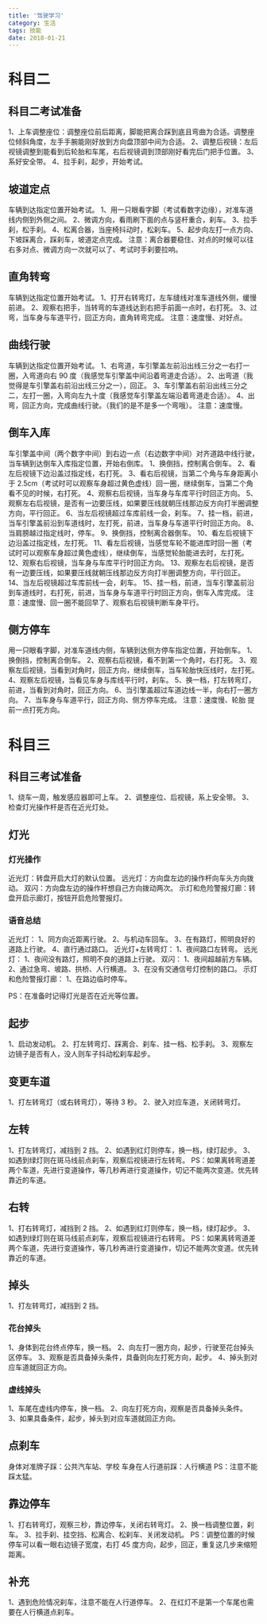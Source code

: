 ```yaml
---
title: '驾驶学习'
category: 生活
tags: 技能
date: 2018-01-21
---
```


# 科目二

## 科目二考试准备

1、上车调整座位：调整座位前后距离，脚能把离合踩到底且弯曲为合适。调整座位倾斜角度，左手手腕能刚好放到方向盘顶部中间为合适。
2、调整后视镜：左后视镜调整到能看到后轮胎和车尾，右后视镜调到顶部刚好看完后门把手位置。
3、系好安全带。
4、拉手刹，起步，开始考试。

## 坡道定点

车辆到达指定位置开始考试。
1、用一只眼看字脚（考试看数字边缘），对准车道线内侧到外侧之间。
2、微调方向，看雨刷下面的点与竖杆重合，刹车。
3、拉手刹，松手刹。
4、松离合器，当座椅抖动时，松刹车。
5、起步向左打一点方向、下坡踩离合，踩刹车，坡道定点完成。
注意：离合器要稳住、对点的时候可以往右多对点、微调方向一次就可以了、考试时手刹要拉响。

## 直角转弯

车辆到达指定位置开始考试。
1、打开右转弯灯，左车缝线对准车道线外侧，缓慢前进。
2、观察右把手，当转弯的车道线达到右把手前面一点时，右打死。
3、过弯，当车身与车道平行，回正方向，直角转弯完成。
注意：速度慢、对好点。

## 曲线行驶

车辆到达指定位置开始考试。
1、右弯道，车引擎盖左前沿出线三分之一右打一圈，入弯道向右 90 度（我感觉车引擎盖中间沿着弯道走合适）。
2、出弯道（我觉得是车引擎盖右前沿出线三分之一），回正。
3、车引擎盖右前沿出线三分之二，左打一圈，入弯向左九十度（我感觉车引擎盖左端沿着弯道走合适）。
4、出弯，回正方向，完成曲线行驶。（我们的是不是多一个弯哦）。
注意：速度慢。

## 倒车入库

车引擎盖中间（两个数字中间）到右边一点（右边数字中间）对齐道路中线行驶，当车辆到达倒车入库指定位置，开始右倒库。
1、换倒挡，控制离合倒车。
2、看左后视镜下边沿盖过指定线，右打死。
3、看右后视镜，当第二个角与车身距离小于 2.5cm（考试时可以观察车身超过黄色虚线）回一圈，继续倒车，当第二个角看不见的时候，右打死。
4、观察右后视镜，当车身与车库平行时回正方向。
5、观察左右后视镜，是否有一边要压线，如果要压线就朝压线那边反方向打半圈调整方向，平行回正。
6、当左后视镜超过车库前线一会，刹车。
7、挂一档，前进，当车引擎盖前沿到车道线时，左打死，前进，当车身与车道平行时回正方向。
8、当肩膀越过指定线时，停车。
9、换倒挡，控制离合器倒车。
10、看左后视镜下边沿盖过指定线，左打死。
11、看左后视镜，当感觉车轮不能进库时回一圈（考试时可以观察车身超过黄色虚线），继续倒车，当感觉轮胎能进去时，左打死。
12、观察右后视镜，当车身与车库平行时回正方向。
13、观察左右后视镜，是否有一边要压线，如果要压线就朝压线那边反方向打半圈调整方向，平行回正。
14、当左后视镜超过车库前线一会，刹车。
15、挂一档，前进，当车引擎盖前沿到车道线时，右打死，前进，当车身与车道平行时回正方向，倒车入库完成。
注意：速度慢、回一圈不能回早了、观察右后视镜判断车身平行。

## 侧方停车

用一只眼看字脚，对准车道线内侧，车辆到达侧方停车指定位置，开始倒车。
1、换倒挡，控制离合倒车。
2、观察右后视镜，看不到第一个角时，右打死。
3、观察左后视镜，当看到对角时，回正方向，继续倒车，当车轮胎快压线时，左打死。
4、观察左后视镜，当看见车身与库线平行时，刹车。
5、换一档，打左转弯灯，前进，当看到对角时，回正方向。
6、当引擎盖超过车道边线一半，向右打一圈方向。
7、当车身与车道平行，回正方向、侧方停车完成。
注意：速度慢、轮胎
提前一点打死方向。

# 科目三

## 科目三考试准备

1、绕车一周，触发感应器即可上车。
2、调整座位、后视镜，系上安全带。
3、检查灯光操作杆是否在近光灯处。

## 灯光

### 灯光操作

近光灯：转盘开启大灯的默认位置。
远光灯：方向盘左边的操作杆向车头方向拨动。
双闪：方向盘左边的操作杆想自己方向拨动两次。
示灯和危险警报灯廊：转盘开启示廊灯，按钮开启危险警报灯。

### 语音总结

近光灯：
1、同方向近距离行驶。
2、与机动车回车。
3、在有路灯，照明良好的道路上行驶。
4、直行通过路口。
近光灯+左转弯灯：
1、夜间路口左转弯。
远光灯：
1、夜间没有路灯，照明不良的道路上行驶。
双闪：
1、夜间超越前方车辆。
2、通过急弯、坡路、拱桥、人行横道。
3、在没有交通信号灯控制的路口。
示灯和危险警报灯廊：
1、在路边临时停车。

PS：在准备时记得灯光是否在近光等位置。

## 起步

1、启动发动机。
2、打左转弯灯、踩离合、刹车、挂一档、松手刹。
3、观察左边镜子是否有人，没人则车子抖动松刹车起步。

## 变更车道

1、打左转弯灯（或右转弯灯），等待 3 秒。
2、驶入对应车道，关闭转弯灯。

## 左转

1、打左转弯灯，减挡到 2 挡。
2、如遇到红灯则停车，换一档，绿灯起步。
3、如遇到绿灯则在斑马线前点刹车，观察后视镜进行左转弯。
PS：如果离转弯道差两个车道，先进行变道操作，等几秒再进行变道操作，切记不能两次变道。优先转靠近的车道。

## 右转

1、打右转弯灯，减挡到 2 挡。
2、如遇到红灯则停车，换一档，绿灯起步。
3、如遇到绿灯则在斑马线前点刹车，观察后视镜进行右转弯。
PS：如果离转弯道差两个车道，先进行变道操作，等几秒再进行变道操作，切记不能两次变道。优先转靠近的车道。

## 掉头

1、打左转弯灯，减挡到 2 挡。

### 花台掉头

1、身体到花台终点停车，换一档。
2、向左打一圈方向，起步，行驶至花台掉头区停车。
3、观察是否具备掉头条件，具备则向左打死方向，起步。
4、掉头到对应车道就回正方向。

### 虚线掉头

1、车尾在虚线内停车，换一档。
2、向左打死方向，观察是否具备掉头条件。
3、如果具备条件，起步，掉头到对应车道就回正方向。

## 点刹车

身体对准牌子踩：公共汽车站、学校
车身在人行道前踩：人行横道
PS：注意不能踩太猛。

## 靠边停车

1、打右转弯灯，观察三秒，靠边停车，关闭右转弯灯。
2、换一档调整位置，刹车。
3、拉手刹、挂空挡、松离合、松刹车、关闭发动机。
PS：调整位置的时候停车可以看一眼右边镜子宽度，右打 45 度方向，起步，回正，重复这几步来缩短距离。

## 补充

1、遇到危险情况刹车，注意不能在人行道停车。
2、在红灯不是第一个车尾也需要在人行横道点刹车。
